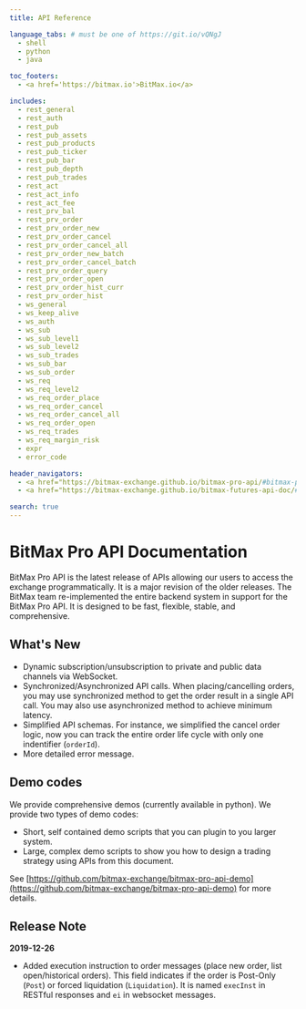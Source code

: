 ```yaml
---
title: API Reference

language_tabs: # must be one of https://git.io/vQNgJ
  - shell
  - python
  - java

toc_footers:
  - <a href='https://bitmax.io'>BitMax.io</a>

includes:
  - rest_general
  - rest_auth
  - rest_pub
  - rest_pub_assets
  - rest_pub_products
  - rest_pub_ticker
  - rest_pub_bar
  - rest_pub_depth
  - rest_pub_trades
  - rest_act
  - rest_act_info
  - rest_act_fee
  - rest_prv_bal
  - rest_prv_order
  - rest_prv_order_new
  - rest_prv_order_cancel
  - rest_prv_order_cancel_all
  - rest_prv_order_new_batch
  - rest_prv_order_cancel_batch
  - rest_prv_order_query
  - rest_prv_order_open
  - rest_prv_order_hist_curr
  - rest_prv_order_hist
  - ws_general
  - ws_keep_alive
  - ws_auth
  - ws_sub
  - ws_sub_level1
  - ws_sub_level2
  - ws_sub_trades
  - ws_sub_bar
  - ws_sub_order
  - ws_req
  - ws_req_level2
  - ws_req_order_place
  - ws_req_order_cancel
  - ws_req_order_cancel_all
  - ws_req_order_open
  - ws_req_trades
  - ws_req_margin_risk
  - expr
  - error_code

header_navigators:
  - <a href="https://bitmax-exchange.github.io/bitmax-pro-api/#bitmax-pro-api-documentation" class="current">Cash/Margin APIs</a>
  - <a href="https://bitmax-exchange.github.io/bitmax-futures-api-doc/#bitmax-futures-trading-api-documentation">Futures APIs</a>

search: true
---
```



# BitMax Pro API Documentation

BitMax Pro API is the latest release of APIs allowing our users to access the exchange programmatically. It is a major revision 
of the older releases. The BitMax team re-implemented the entire backend system in support for the BitMax Pro API. It is designed
to be fast, flexible, stable, and comprehensive. 

## What's New

* Dynamic subscription/unsubscription to private and public data channels via WebSocket. 
* Synchronized/Asynchronized API calls. When placing/cancelling orders, you may use synchronized method 
  to get the order result in a single API call. You may also use asynchronized method to achieve minimum latency. 
* Simplified API schemas. For instance, we simplified the cancel order logic, now you can track the entire order
  life cycle with only one indentifier (`orderId`). 
* More detailed error message.

## Demo codes

We provide comprehensive demos (currently available in python). We provide two types of demo codes:

* Short, self contained demo scripts that you can plugin to you larger system. 
* Large, complex demo scripts to show you how to design a trading strategy using APIs from this document.

See [https://github.com/bitmax-exchange/bitmax-pro-api-demo](https://github.com/bitmax-exchange/bitmax-pro-api-demo) for more details.


## Release Note

**2019-12-26**

* Added execution instruction to order messages (place new order, list open/historical orders). This field indicates if the order is Post-Only (`Post`) or forced liquidation (`Liquidation`). It is named `execInst` 
  in RESTful responses and `ei` in websocket messages. 
